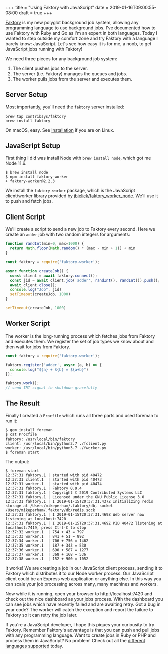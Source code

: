 +++
title = "Using Faktory with JavaScript"
date = 2019-01-16T09:00:55-08:00
draft = true
+++

[Faktory](https://github.com/contribsys/faktory) is my new polyglot background job system, allowing any programming
language to use background jobs.  I've documented how to
use Faktory with Ruby and Go as I'm an expert in both languages.
Today I wanted to step outside my comfort zone and try Faktory with a
language I barely know: JavaScript.  Let's see how easy it is for me, a noob,
to get JavaScript jobs running with Faktory!

We need three pieces for any background job system:

1. The client pushes jobs to the server.
2. The server (i.e. Faktory) manages the queues and jobs.
3. The worker pulls jobs from the server and executes them.

## Server Setup

Most importantly, you'll need the `faktory` server installed:

    brew tap contribsys/faktory
    brew install faktory

On macOS, easy.
See [Installation](https://github.com/contribsys/faktory/wiki/Installation) if you are on Linux.

## JavaScript Setup

First thing I did was install Node with `brew install node`, which got me Node 11.6.

    $ brew install node
    $ npm install faktory-worker
    + faktory-worker@2.2.3

We install the `faktory-worker` package, which is the JavaScript client/worker library
provided by [jbielick/faktory_worker_node](https://github.com/jbielick/faktory_worker_node).
We'll use it to push and fetch jobs.

## Client Script

We'll create a script to send a new job to Faktory every second.  Here we
create an `adder` job with two random integers for arguments:

```js
function randInt(min=0, max=1000) {
  return Math.floor(Math.random() * (max - min + 1)) + min
}

const faktory = require('faktory-worker');

async function createJob() {
  const client = await faktory.connect();
  const jid = await client.job('adder', randInt(), randInt()).push();
  await client.close();
  console.log("Job", jid)
  setTimeout(createJob, 1000)
}

setTimeout(createJob, 1000)
```

## Worker Script

The worker is the long-running process which fetches jobs from Faktory and
executes them.  We register the set of job types we know about and then
wait for jobs from Faktory.

```js
const faktory = require('faktory-worker');

faktory.register('adder', async (a, b) => {
  console.log("${a} + ${b} = ${a+b}")
});

faktory.work();
// send INT signal to shutdown gracefully
```

## The Result

Finally I created a `Procfile` which runs all three parts and used
foreman to run it:

```
$ gem install foreman
$ cat Procfile
faktory: /usr/local/bin/faktory
client: /usr/local/bin/python3.7 ./fclient.py
worker: /usr/local/bin/python3.7 ./fworker.py
$ foreman start
```

The output:

```
$ foreman start
12:37:31 faktory.1 | started with pid 40472
12:37:31 client.1  | started with pid 40473
12:37:31 worker.1  | started with pid 40474
12:37:31 faktory.1 | Faktory 0.9.4
12:37:31 faktory.1 | Copyright © 2019 Contributed Systems LLC
12:37:31 faktory.1 | Licensed under the GNU Public License 3.0
12:37:31 faktory.1 | I 2019-01-15T20:37:31.437Z Initializing redis storage at /Users/mikeperham/.faktory/db, socket /Users/mikeperham/.faktory/db/redis.sock
12:37:31 faktory.1 | I 2019-01-15T20:37:31.469Z Web server now listening at localhost:7420
12:37:31 faktory.1 | I 2019-01-15T20:37:31.469Z PID 40472 listening at localhost:7419, press Ctrl-C to stop
12:37:32 worker.1  | 754 + 43 = 797
12:37:33 worker.1  | 841 + 51 = 892
12:37:34 worker.1  | 706 + 756 = 1462
12:37:35 worker.1  | 187 + 343 = 530
12:37:36 worker.1  | 690 + 587 = 1277
12:37:37 worker.1  | 368 + 168 = 536
12:37:38 worker.1  | 152 + 900 = 1052
```

It works!
We are creating a job in our JavaScript client process, sending it to Faktory which distributes it to our Node worker process.
Our JavaScript client could be an Express web application or anything else.
In this way you can scale your job processing across many, many machines and workers.

Now while it is running, open your browser to http://localhost:7420
and check out the nice dashboard as your jobs process.
With the dashboard you can see jobs which have recently failed and are awaiting retry.
Got a bug in your code?
The worker will catch the exception and report the failure to Faktory so it can retry the job later.

If you're a JavaScript developer, I hope this piques your curiousity to try Faktory.
Remember Faktory's advantage is that you can push and pull jobs with any programming language.
Want to create jobs in Ruby or PHP and process them in JavaScript?
No problem!
Check out all the [different languages supported](https://github.com/contribsys/faktory/wiki/Related-Projects#language-bindings) today.
